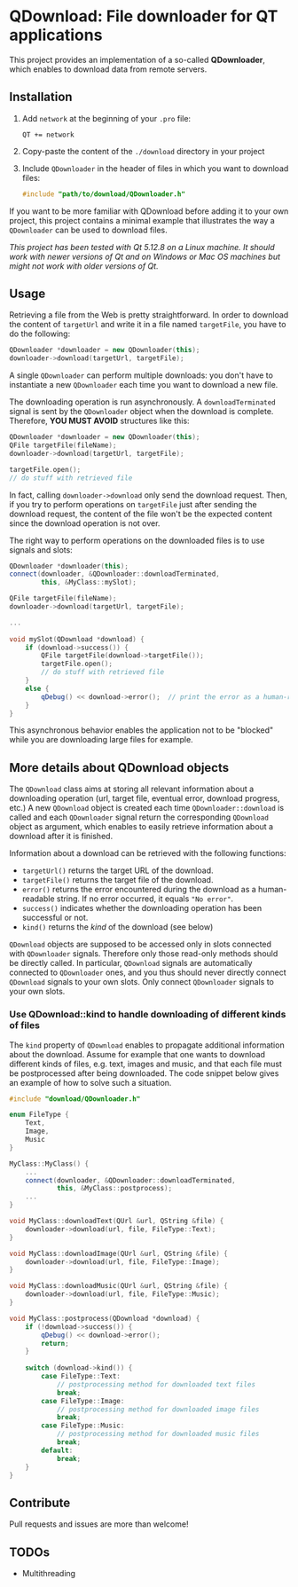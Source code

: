 # QDownload: File downloader for QT applications

This project provides an implementation of a so-called **QDownloader**, which enables to download data from remote servers.



## Installation

1. Add `network` at the beginning of your `.pro` file:

   ```
   QT += network
   ```

2. Copy-paste the content of the `./download` directory in your project

3. Include `QDownloader` in the header of files in which you want to download files:

   ```c++
   #include "path/to/download/QDownloader.h"
   ```

   

If you want to be more familiar with QDownload before adding it to your own project, this project contains a minimal example that illustrates the way a `QDownloader` can be used to download files.

*This project has been tested with Qt 5.12.8 on a Linux machine. It should work with newer versions of Qt and on Windows or Mac OS machines but might not work with older versions of Qt.*



## Usage

Retrieving a file from the Web is pretty straightforward. In order to download the content of `targetUrl` and write it in a file named `targetFile`, you have to do the following:

```c++
QDownloader *downloader = new QDownloader(this);
downloader->download(targetUrl, targetFile);
```

A single `QDownloader` can perform multiple downloads: you don't have to instantiate a new `QDownloader` each time you want to download a new file.

The downloading operation is run asynchronously. A `downloadTerminated` signal is sent by the `QDownloader` object when the download is complete. Therefore, **YOU MUST AVOID** structures like this:

```c++
QDownloader *downloader = new QDownloader(this);
QFile targetFile(fileName);
downloader->download(targetUrl, targetFile);

targetFile.open();
// do stuff with retrieved file
```

In fact, calling `downloader->download` only send the download request. Then, if you try to perform operations on `targetFile` just after sending the download request, the content of the file won't be the expected content since the download operation is not over.

The right way to perform operations on the downloaded files is to use signals and slots:

```c++
QDownloader *downloader(this);
connect(downloader, &QDownloader::downloadTerminated,
        this, &MyClass::mySlot);

QFile targetFile(fileName);
downloader->download(targetUrl, targetFile);

...
    
void mySlot(QDownload *download) {
    if (download->success()) {
        QFile targetFile(download->targetFile());
        targetFile.open();
        // do stuff with retrieved file
    }
    else {
        qDebug() << download->error();  // print the error as a human-readable string
    }
}
```

This asynchronous behavior enables the application not to be "blocked" while you are downloading large files for example.



## More details about QDownload objects

The `QDownload` class aims at storing all relevant information about a downloading operation (url, target file, eventual error, download progress, etc.) A new `QDownload` object is created each time `QDownloader::download` is called and each `QDownloader` signal return the corresponding `QDownload` object as argument, which enables to easily retrieve information about a download after it is finished.

Information about a download can be retrieved with the following functions:

- `targetUrl()` returns the target URL of the download.
- `targetFile()` returns the target file of the download.
- `error()` returns the error encountered during the download as a human-readable string. If no error occurred, it equals `"No error"`.
- `success()` indicates whether the downloading operation has been successful or not.
- `kind()` returns the *kind* of the download (see below)

`QDownload` objects are supposed to be accessed only in slots connected with `QDownloader` signals. Therefore only those read-only methods should be directly called. In particular, `QDownload` signals are automatically connected to `QDownloader` ones, and you thus should never directly connect `QDownload` signals to your own slots. Only connect `QDownloader` signals to your own slots.

### Use QDownload::kind to handle downloading of different kinds of files

The `kind` property of `QDownload` enables to propagate additional information about the download. Assume for example that one wants to download different kinds of files, e.g. text, images and music, and that each file must be postprocessed after being downloaded. The code snippet below gives an example of how to solve such a situation.

```c++
#include "download/QDownloader.h"

enum FileType {
    Text,
    Image,
    Music
}

MyClass::MyClass() {
    ...
    connect(downloader, &QDownloader::downloadTerminated,
            this, &MyClass::postprocess);
    ...
}

void MyClass::downloadText(QUrl &url, QString &file) {
    downloader->download(url, file, FileType::Text);
}

void MyClass::downloadImage(QUrl &url, QString &file) {
    downloader->download(url, file, FileType::Image);
}

void MyClass::downloadMusic(QUrl &url, QString &file) {
    downloader->download(url, file, FileType::Music);
}

void MyClass::postprocess(QDownload *download) {
    if (!download->success()) {
        qDebug() << download->error();
        return;
    }
    
    switch (download->kind()) {
        case FileType::Text:
            // postprocessing method for downloaded text files
            break;
        case FileType::Image:
            // postprocessing method for downloaded image files
            break;
        case FileType::Music:
            // postprocessing method for downloaded music files
            break;
        default:
            break;
    }
}
```





## Contribute

Pull requests and issues are more than welcome!



## TODOs

- Multithreading

